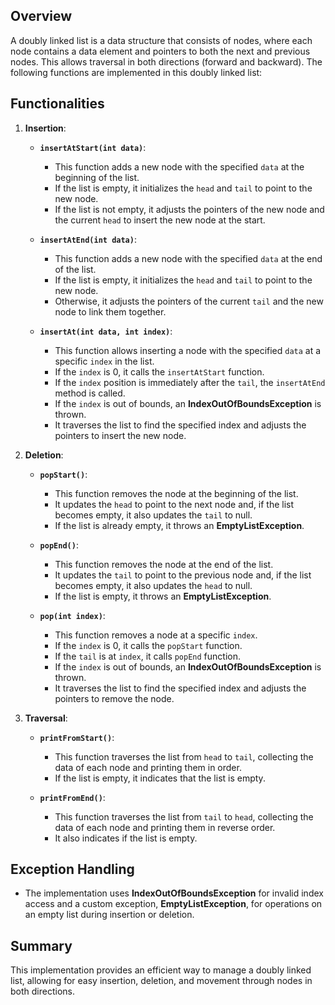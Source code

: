 ## Overview
A doubly linked list is a data structure that consists of nodes, where each node contains a data element and pointers to both the next and previous nodes. This allows traversal in both directions (forward and backward). The following functions are implemented in this doubly linked list:

## Functionalities

1. **Insertion**:
   - **`insertAtStart(int data)`**: 
     - This function adds a new node with the specified `data` at the beginning of the list. 
     - If the list is empty, it initializes the `head` and `tail` to point to the new node. 
     - If the list is not empty, it adjusts the pointers of the new node and the current `head` to insert the new node at the start.

   - **`insertAtEnd(int data)`**: 
     - This function adds a new node with the specified `data` at the end of the list. 
     - If the list is empty, it initializes the `head` and `tail` to point to the new node. 
     - Otherwise, it adjusts the pointers of the current `tail` and the new node to link them together.

   - **`insertAt(int data, int index)`**: 
     - This function allows inserting a node with the specified `data` at a specific `index` in the list. 
     - If the `index` is 0, it calls the `insertAtStart` function. 
     - If the `index` position is immediately after the `tail`, the `insertAtEnd` method is called.
     -  If the `index` is out of bounds, an **IndexOutOfBoundsException** is thrown. 
     - It traverses the list to find the specified index and adjusts the pointers to insert the new node.

2. **Deletion**:
   - **`popStart()`**: 
     - This function removes the node at the beginning of the list. 
     - It updates the `head` to point to the next node and, if the list becomes empty, it also updates the `tail` to null. 
     - If the list is already empty, it throws an **EmptyListException**.

   - **`popEnd()`**: 
     - This function removes the node at the end of the list. 
     - It updates the `tail` to point to the previous node and, if the list becomes empty, it also updates the `head` to null. 
     - If the list is empty, it throws an **EmptyListException**.

   - **`pop(int index)`**: 
     - This function removes a node at a specific `index`. 
     - If the `index` is 0, it calls the `popStart` function. 
     - If the `tail` is at `index`, it calls `popEnd` function.
     - If the `index` is out of bounds, an **IndexOutOfBoundsException** is thrown. 
     - It traverses the list to find the specified index and adjusts the pointers to remove the node.

3. **Traversal**:
   - **`printFromStart()`**: 
     - This function traverses the list from `head` to `tail`, collecting the data of each node and printing them in order. 
     - If the list is empty, it indicates that the list is empty.

   - **`printFromEnd()`**: 
     - This function traverses the list from `tail` to `head`, collecting the data of each node and printing them in reverse order. 
     - It also indicates if the list is empty.


## Exception Handling
- The implementation uses **IndexOutOfBoundsException** for invalid index access and a custom exception, **EmptyListException**, for operations on an empty list during insertion or deletion.

## Summary
This implementation provides an efficient way to manage a doubly linked list, allowing for easy insertion, deletion, and movement through nodes in both directions.
